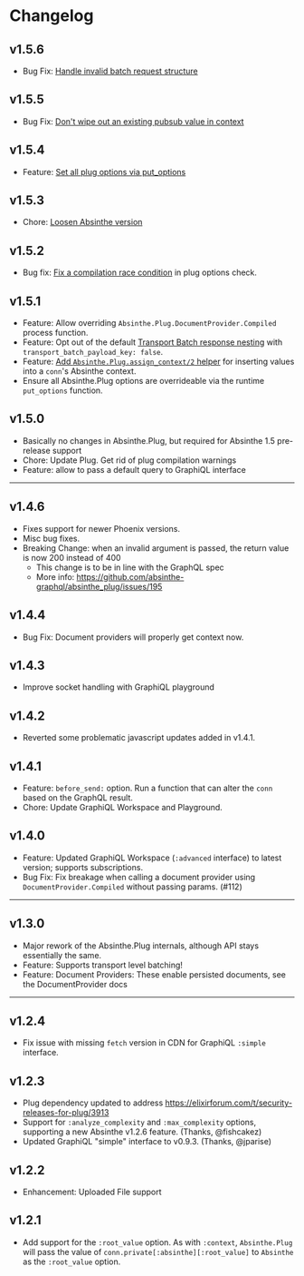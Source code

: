 # Changelog

## v1.5.6

- Bug Fix: [Handle invalid batch request structure](https://github.com/absinthe-graphql/absinthe_plug/pull/255)

## v1.5.5

- Bug Fix: [Don't wipe out an existing pubsub value in context](https://github.com/absinthe-graphql/absinthe_plug/pull/249)

## v1.5.4

- Feature: [Set all plug options via put_options](https://github.com/absinthe-graphql/absinthe_plug/pull/243)

## v1.5.3

- Chore: [Loosen Absinthe version](https://github.com/absinthe-graphql/absinthe_plug/pull/242)

## v1.5.2

- Bug fix: [Fix a compilation race condition](https://github.com/absinthe-graphql/absinthe_plug/pull/240) in plug options check.

## v1.5.1

- Feature: Allow overriding `Absinthe.Plug.DocumentProvider.Compiled` process function.
- Feature: Opt out of the default [Transport Batch response nesting](https://github.com/absinthe-graphql/absinthe_plug/pull/237) with `transport_batch_payload_key: false`.
- Feature: [Add `Absinthe.Plug.assign_context/2` helper](https://github.com/absinthe-graphql/absinthe_plug/pull/230) for inserting values into a `conn`'s Absinthe context.
- Ensure all Absinthe.Plug options are overrideable via the runtime `put_options` function.

## v1.5.0

- Basically no changes in Absinthe.Plug, but required for Absinthe 1.5 pre-release support
- Chore: Update Plug. Get rid of plug compilation warnings
- Feature: allow to pass a default query to GraphiQL interface

----

## v1.4.6

- Fixes support for newer Phoenix versions.
- Misc bug fixes.
- Breaking Change: when an invalid argument is passed, the return value is now 200 instead of 400
  - This change is to be in line with the GraphQL spec
  - More info: https://github.com/absinthe-graphql/absinthe_plug/issues/195

## v1.4.4

- Bug Fix: Document providers will properly get context now.

## v1.4.3

- Improve socket handling with GraphiQL playground

## v1.4.2

- Reverted some problematic javascript updates added in v1.4.1.

## v1.4.1

- Feature: `before_send:` option. Run a function that can alter the `conn` based on the GraphQL result.
- Chore: Update GraphiQL Workspace and Playground.

## v1.4.0

- Feature: Updated GraphiQL Workspace (`:advanced` interface) to latest version; supports subscriptions.
- Bug Fix: Fix breakage when calling a document provider using `DocumentProvider.Compiled` without passing
  params. (#112)

----

## v1.3.0

- Major rework of the Absinthe.Plug internals, although API stays essentially the same.
- Feature: Supports transport level batching!
- Feature: Document Providers: These enable persisted documents, see the DocumentProvider docs

----

## v1.2.4

- Fix issue with missing `fetch` version in CDN for GraphiQL `:simple` interface.

## v1.2.3

- Plug dependency updated to address https://elixirforum.com/t/security-releases-for-plug/3913
- Support for `:analyze_complexity` and `:max_complexity` options, supporting a new Absinthe v1.2.6 feature. (Thanks, @fishcakez)
- Updated GraphiQL "simple" interface to v0.9.3. (Thanks, @jparise)

## v1.2.2

- Enhancement: Uploaded File support

## v1.2.1

- Add support for the `:root_value` option. As with `:context`, `Absinthe.Plug` will pass the value of `conn.private[:absinthe][:root_value]` to `Absinthe` as the `:root_value` option.
